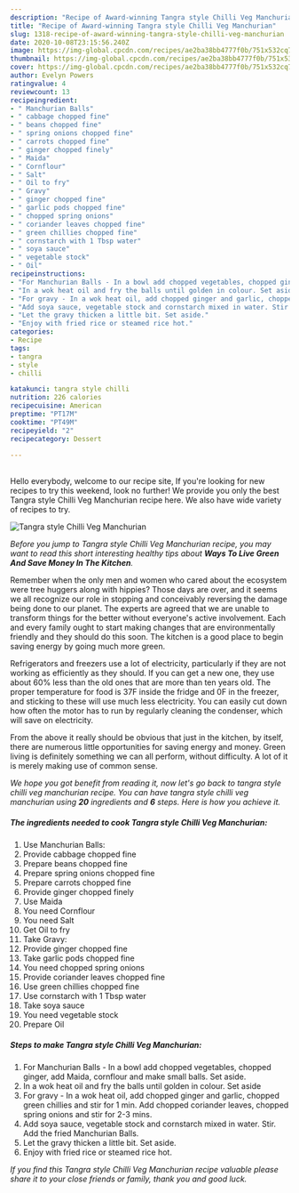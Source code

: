 ```yaml
---
description: "Recipe of Award-winning Tangra style Chilli Veg Manchurian"
title: "Recipe of Award-winning Tangra style Chilli Veg Manchurian"
slug: 1318-recipe-of-award-winning-tangra-style-chilli-veg-manchurian
date: 2020-10-08T23:15:56.240Z
image: https://img-global.cpcdn.com/recipes/ae2ba38bb4777f0b/751x532cq70/tangra-style-chilli-veg-manchurian-recipe-main-photo.jpg
thumbnail: https://img-global.cpcdn.com/recipes/ae2ba38bb4777f0b/751x532cq70/tangra-style-chilli-veg-manchurian-recipe-main-photo.jpg
cover: https://img-global.cpcdn.com/recipes/ae2ba38bb4777f0b/751x532cq70/tangra-style-chilli-veg-manchurian-recipe-main-photo.jpg
author: Evelyn Powers
ratingvalue: 4
reviewcount: 13
recipeingredient:
- " Manchurian Balls"
- " cabbage chopped fine"
- " beans chopped fine"
- " spring onions chopped fine"
- " carrots chopped fine"
- " ginger chopped finely"
- " Maida"
- " Cornflour"
- " Salt"
- " Oil to fry"
- " Gravy"
- " ginger chopped fine"
- " garlic pods chopped fine"
- " chopped spring onions"
- " coriander leaves chopped fine"
- " green chillies chopped fine"
- " cornstarch with 1 Tbsp water"
- " soya sauce"
- " vegetable stock"
- " Oil"
recipeinstructions:
- "For Manchurian Balls - In a bowl add chopped vegetables, chopped ginger, add Maida, cornflour and make small balls. Set aside."
- "In a wok heat oil and fry the balls until golden in colour. Set aside"
- "For gravy - In a wok heat oil, add chopped ginger and garlic, chopped green chillies and stir for 1 min. Add chopped coriander leaves, chopped spring onions and stir for 2-3 mins."
- "Add soya sauce, vegetable stock and cornstarch mixed in water. Stir. Add the fried Manchurian Balls."
- "Let the gravy thicken a little bit. Set aside."
- "Enjoy with fried rice or steamed rice hot."
categories:
- Recipe
tags:
- tangra
- style
- chilli

katakunci: tangra style chilli 
nutrition: 226 calories
recipecuisine: American
preptime: "PT17M"
cooktime: "PT49M"
recipeyield: "2"
recipecategory: Dessert

---
```

<br>
Hello everybody, welcome to our recipe site, If you're looking for new recipes to try this weekend, look no further! We provide you only the best Tangra style Chilli Veg Manchurian recipe here. We also have wide variety of recipes to try.
<br>


![Tangra style Chilli Veg Manchurian](https://img-global.cpcdn.com/recipes/ae2ba38bb4777f0b/751x532cq70/tangra-style-chilli-veg-manchurian-recipe-main-photo.jpg)

<i>Before you jump to Tangra style Chilli Veg Manchurian recipe, you may want to read this short interesting healthy tips about 
<strong>Ways To Live Green And Save Money In The Kitchen</strong>.</i>
</br>

Remember when the only men and women who cared about the ecosystem were tree huggers along with hippies? Those days are over, and it seems we all recognize our role in stopping and conceivably reversing the damage being done to our planet. The experts are agreed that we are unable to transform things for the better without everyone's active involvement. Each and every family ought to start making changes that are environmentally friendly and they should do this soon. The kitchen is a good place to begin saving energy by going much more green.

Refrigerators and freezers use a lot of electricity, particularly if they are not working as efficiently as they should. If you can get a new one, they use about 60% less than the old ones that are more than ten years old. The proper temperature for food is 37F inside the fridge and 0F in the freezer, and sticking to these will use much less electricity. You can easily cut down how often the motor has to run by regularly cleaning the condenser, which will save on electricity.

From the above it really should be obvious that just in the kitchen, by itself, there are numerous little opportunities for saving energy and money. Green living is definitely something we can all perform, without difficulty. A lot of it is merely making use of common sense.


<i>We hope you got benefit from reading it, now let's go back to tangra style chilli veg manchurian recipe. You can have tangra style chilli veg manchurian using <strong>20</strong> ingredients and <strong>6</strong> steps. Here is how you achieve it.
</i>

##### The ingredients needed to cook Tangra style Chilli Veg Manchurian:

1. Use  Manchurian Balls:
1. Provide  cabbage chopped fine
1. Prepare  beans chopped fine
1. Prepare  spring onions chopped fine
1. Prepare  carrots chopped fine
1. Provide  ginger chopped finely
1. Use  Maida
1. You need  Cornflour
1. You need  Salt
1. Get  Oil to fry
1. Take  Gravy:
1. Provide  ginger chopped fine
1. Take  garlic pods chopped fine
1. You need  chopped spring onions
1. Provide  coriander leaves chopped fine
1. Use  green chillies chopped fine
1. Use  cornstarch with 1 Tbsp water
1. Take  soya sauce
1. You need  vegetable stock
1. Prepare  Oil


##### Steps to make Tangra style Chilli Veg Manchurian:

1. For Manchurian Balls - In a bowl add chopped vegetables, chopped ginger, add Maida, cornflour and make small balls. Set aside.
1. In a wok heat oil and fry the balls until golden in colour. Set aside
1. For gravy - In a wok heat oil, add chopped ginger and garlic, chopped green chillies and stir for 1 min. Add chopped coriander leaves, chopped spring onions and stir for 2-3 mins.
1. Add soya sauce, vegetable stock and cornstarch mixed in water. Stir. Add the fried Manchurian Balls.
1. Let the gravy thicken a little bit. Set aside.
1. Enjoy with fried rice or steamed rice hot.


<i>If you find this Tangra style Chilli Veg Manchurian recipe valuable please share it to your close friends or family, thank you and good luck.</i>
